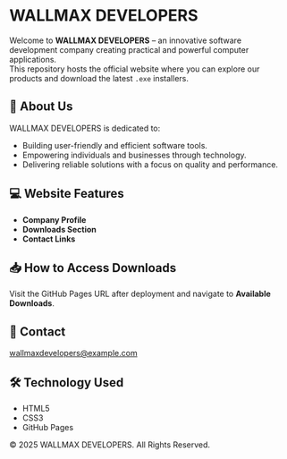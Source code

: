 # WALLMAX DEVELOPERS

Welcome to **WALLMAX DEVELOPERS** – an innovative software development company creating practical and powerful computer applications.  
This repository hosts the official website where you can explore our products and download the latest `.exe` installers.

## 🌟 About Us
WALLMAX DEVELOPERS is dedicated to:
- Building user-friendly and efficient software tools.  
- Empowering individuals and businesses through technology.  
- Delivering reliable solutions with a focus on quality and performance.  

## 💻 Website Features
- **Company Profile**  
- **Downloads Section**  
- **Contact Links**  

## 📥 How to Access Downloads
Visit the GitHub Pages URL after deployment and navigate to **Available Downloads**.

## 📧 Contact
wallmaxdevelopers@example.com

## 🛠 Technology Used
- HTML5
- CSS3
- GitHub Pages

© 2025 WALLMAX DEVELOPERS. All Rights Reserved.
